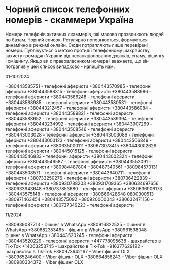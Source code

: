 # Чорний список телефонних номерів - скаммери Україна

Номери телефонів активних скаммерів, які масово прозвонюють людей по базам. Чорний список. Регулярно поповнюється, формується динамічно в режимі онлайн. Сюди потрапляють лише перевірені номери. Публікується з метою протидії телефонному шахрайству, захисту громадян України від несанкціонованих дзвінків, спаму, вішингу і смішингу. Якщо ви є правовласником номера і вважаєте, що він потрапив у цей список випадково - напишіть нам.

01-10/2024

+380443585751 - телефонні аферисти
+380443570985 - телефонні аферисти
+380443588315 - телефонні аферисти
+380443588986 - телефонні аферисти
+380443586248 - телефонні аферисти
+380443588985 - телефонні аферисти
+380443580531 - телефонні аферисти
+380443212457 - телефонні аферисти
+380443586084 - телефонні аферисти
+380443589821 - телефонні аферисти
+380443588652 - телефонні аферисти
+380443589394 - телефонні аферисти
+380443234992 - телефонні аферисти
+380443907269 - телефонні аферисти
+380443508546 - телефонні аферисти
+380443003028 - телефонні аферисти
+380443003086 - телефонні аферисти
+380443003123 - телефонні аферисти
+380443506849 - телефонні аферисти
+380635000111
+380673078415
+380443002629 - телефонні аферисти
+380445015125 - телефонні аферисти
+380443546833 - телефонні аферисти
+380443002324 - телефонні аферисти
+380443546587 - телефонні аферисти
+380443553091 - телефонні аферисти
+380984487804
+380487340561
+380984570131
+380443508571 - телефонні аферисти
+380443640711 - телефонні аферисти
+380733250276 - телефонні аферисти
+380736422839 - телефонні аферисти
+380930788203
+380931709365
+380634697656
+380633943648
+380737853680 - телефонні аферисти
+380636906173
+380443575148 - телефонні аферисти
+380666428648
0800300513
+380971463454
+380443575092
+380920000043
+380632471156 - телефонні аферисти
+380737349223 - телефонні аферисти

11/2024

+380939087713 - фішинг в WhatsApp
+380916822525 - фішинг в WhatsApp
+380682353465 - фішинг в WhatsApp
+380961598048 - фішинг в WhatsApp
+380443520245 - телефонні аферисти
+380443520229 - телефонні аферисти
+447778095638 - шахрайство в Tik-Tok
+14063253745 - шахрайство в Tik-Tok
+916377629122 - шахрайство в Tik-Tok
+380973642167 - Viber фішинг OLX
+380965246400 - Viber фішинг OLX
+380664858243 - Viber фішинг OLX
+380980334372 - Viber фішинг OLX
